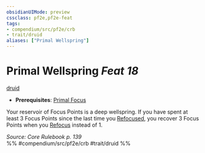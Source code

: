 ```yaml
---
obsidianUIMode: preview
cssclass: pf2e,pf2e-feat
tags:
- compendium/src/pf2e/crb
- trait/druid
aliases: ["Primal Wellspring"]
---
```

# Primal Wellspring  *Feat 18*  
[druid](/rules/traits/druid.md)  

- **Prerequisites**: [Primal Focus](/compendium/feats/primal-focus.md)

Your reservoir of Focus Points is a deep wellspring. If you have spent at least 3 Focus Points since the last time you [Refocused](/rules/actions/refocus.md), you recover 3 Focus Points when you [Refocus](/rules/actions/refocus.md) instead of 1.

*Source: Core Rulebook p. 139*  
%% #compendium/src/pf2e/crb #trait/druid %%
